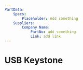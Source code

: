```yaml
---
PartData:
    Specs:
        Placeholder: Add something
    Suppliers:
        Company Name:
            PartNo: add something
            Link: add link
---
```


# USB Keystone
